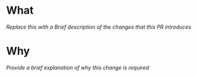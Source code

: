 # What

_Replace this with a Brief description of the changes that this PR introduces_

# Why

_Provide a brief explanation of why this change is required_
